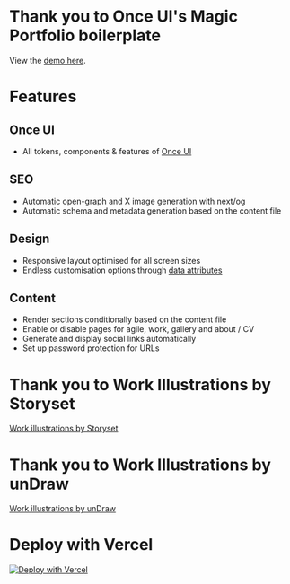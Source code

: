 # **Thank you to Once UI's Magic Portfolio boilerplate**

View the [demo here](https://demo.magic-portfolio.com).

# **Features**

## **Once UI**
- All tokens, components & features of [Once UI](https://once-ui.com)

## **SEO**
- Automatic open-graph and X image generation with next/og
- Automatic schema and metadata generation based on the content file

## **Design**
- Responsive layout optimised for all screen sizes
- Endless customisation options through [data attributes](https://once-ui.com/docs/theming)

## **Content**
- Render sections conditionally based on the content file
- Enable or disable pages for agile, work, gallery and about / CV
- Generate and display social links automatically
- Set up password protection for URLs

# **Thank you to Work Illustrations by Storyset**

<a href="https://storyset.com/work">Work illustrations by Storyset</a>

# **Thank you to Work Illustrations by unDraw**

<a href="https://undraw.co/">Work illustrations by unDraw</a>

# **Deploy with Vercel**
[![Deploy with Vercel](https://vercel.com/button)](https://vercel.com/new/clone?repository-url=https%3A%2F%2Fgithub.com%2Fonce-ui-system%2Fmagic-portfolio&project-name=portfolio&repository-name=portfolio&redirect-url=https%3A%2F%2Fgithub.com%2Fonce-ui-system%2Fmagic-portfolio&demo-title=Magic%20Portfolio&demo-description=Showcase%20your%20designers%20or%20developer%20portfolio&demo-url=https%3A%2F%2Fdemo.magic-portfolio.com&demo-image=%2F%2Fraw.githubusercontent.com%2Fonce-ui-system%2Fmagic-portfolio%2Fmain%2Fpublic%2Fimages%2Fcover.png)
